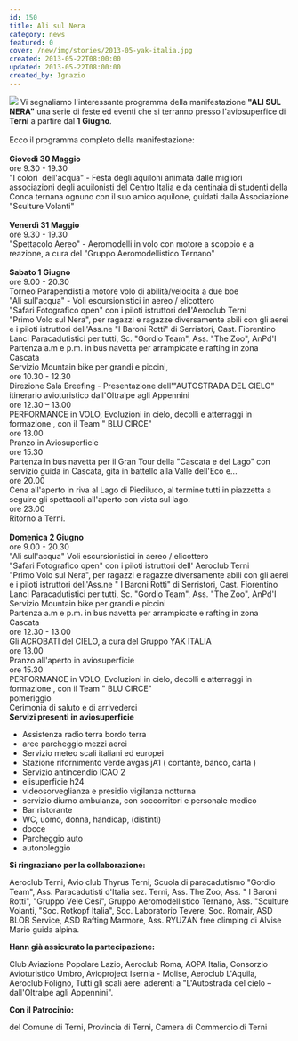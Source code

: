 ```yaml
---
id: 150
title: Ali sul Nera
category: news
featured: 0
cover: /new/img/stories/2013-05-yak-italia.jpg
created: 2013-05-22T08:00:00
updated: 2013-05-22T08:00:00
created_by: Ignazio
---
```


<img class="float-start mr-3 w-[170px]" src="/new/img/stories/2013-05-yak-italia.jpg"/>
Vi segnaliamo l'interessante programma della manifestazione <strong class="whitespace-nowrap">"ALI SUL NERA"</strong>
una serie di feste ed eventi che si terranno presso l'aviosuperfice di <strong>Terni</strong> a partire dal <strong>1 Giugno</strong>.<br />
<br />
Ecco il programma completo della manifestazione:<br />
<br />

<div class="grid grid-cols-[auto,1fr] gap-y-1">
    <div class="col-span-2"><strong>Giovedì 30 Maggio</strong></div>
    <div class="px-2">ore 9.30 - 19.30</div>
    <div class="px-2">"I colori  dell'acqua" - Festa degli aquiloni animata dalle migliori associazioni degli aquilonisti del Centro Italia e da centinaia di studenti della Conca ternana ognuno con il suo amico aquilone, guidati dalla Associazione "Sculture Volanti"</div>
    <div class="col-span-2"><strong><br />Venerdì 31 Maggio</strong></div>
    <div class="px-2">ore 9.30 - 19.30</div>
    <div class="px-2">"Spettacolo Aereo" - Aeromodelli in volo con motore a scoppio e a reazione, a cura del "Gruppo Aeromodellistico Ternano"</div>
    <div class="col-span-2"><strong><br />Sabato 1 Giugno</strong></div>
    <div class="px-2">ore 9.00 - 20.30</div>
    <div class="px-2">Torneo Parapendisti a motore volo di abilità/velocità a due boe<br />"Ali sull'acqua" - Voli escursionistici in aereo / elicottero<br />"Safari Fotografico open" con i piloti istruttori dell'Aeroclub Terni<br />"Primo Volo sul Nera", per ragazzi e ragazze diversamente abili con gli aerei e i piloti istruttori dell'Ass.ne "I Baroni Rotti" di Serristori, Cast. Fiorentino<br />Lanci Paracadutistici per tutti, Sc. "Gordio Team", Ass. "The Zoo", AnPd'I<br />Partenza a.m e p.m. in bus navetta per arrampicate e rafting in zona Cascata<br />Servizio Mountain bike per grandi e piccini,</div>
    <div class="px-2">ore 10.30 - 12.30</div>
    <div class="px-2">Direzione Sala Breefing - Presentazione dell'"AUTOSTRADA DEL CIELO" itinerario avioturistico dall'Oltralpe agli Appennini</div>
    <div class="px-2">ore 12.30 – 13.00</div>
    <div class="px-2">PERFORMANCE in VOLO, Evoluzioni in cielo, decolli e atterraggi in formazione , con il Team " BLU CIRCE"</div>
    <div class="px-2">ore 13.00</div>
    <div class="px-2">Pranzo in Aviosuperficie</div>
    <div class="px-2">ore 15.30</div>
    <div class="px-2">Partenza in bus navetta per il Gran Tour della "Cascata e del Lago" con servizio guida in Cascata, gita in battello alla Valle dell'Eco e...</div>
    <div class="px-2">ore 20.00</div>
    <div class="px-2">Cena all'aperto in riva al Lago di Piediluco, al termine tutti in piazzetta a seguire gli spettacoli all'aperto con vista sul lago.</div>
    <div class="px-2">ore 23.00</div>
    <div class="px-2">Ritorno a Terni.</div>
    <div class="col-span-2"><br /><strong>Domenica 2 Giugno</strong></div>
    <div class="px-2">ore 9.00 - 20.30</div>
    <div class="px-2">"Ali sull'acqua" Voli escursionistici in aereo / elicottero<br />"Safari Fotografico open" con i piloti istruttori dell' Aeroclub Terni<br />"Primo Volo sul Nera", per ragazzi e ragazze diversamente abili con gli aerei e i piloti istruttori dell'Ass.ne " I Baroni Rotti" di Serristori, Cast. Fiorentino<br />Lanci Paracadutistici per tutti, Sc. "Gordio Team", Ass. "The Zoo", AnPd'I<br />Servizio Mountain bike per grandi e piccini<br />Partenza a.m e p.m. in bus navetta per arrampicate e rafting in zona Cascata</div>
    <div class="px-2">ore 12.30 - 13.00</div>
    <div class="px-2">Gli ACROBATI del CIELO, a cura del Gruppo YAK ITALIA</div>
    <div class="px-2">ore 13.00</div>
    <div class="px-2">Pranzo all'aperto in aviosuperficie</div>
    <div class="px-2">ore 15.30</div>
    <div class="px-2">PERFORMANCE in VOLO, Evoluzioni in cielo, decolli e atterraggi in formazione , con il Team " BLU CIRCE"</div>
    <div class="px-2">pomeriggio</div>
    <div class="px-2">Cerimonia di saluto e di arrivederci</div>
</div>

<div class="mt-6 mb-3">
    <strong>Servizi presenti in aviosuperficie</strong>
</div>

- Assistenza radio terra bordo terra
- aree parcheggio mezzi aerei
- Servizio meteo scali italiani ed europei
- Stazione rifornimento verde avgas jA1 ( contante, banco, carta )
- Servizio antincendio ICAO 2
- elisuperficie h24
- videosorveglianza e presidio vigilanza notturna
- servizio diurno ambulanza, con soccorritori e personale medico
- Bar ristorante
- WC, uomo, donna, handicap, (distinti)
- docce
- Parcheggio auto
- autonoleggio

<strong>Si ringraziano per la collaborazione:</strong>

Aeroclub Terni, Avio club Thyrus Terni, Scuola di paracadutismo "Gordio Team", Ass. Paracadutisti d'Italia sez. Terni, Ass. The Zoo, Ass. " I Baroni Rotti", "Gruppo Vele Cesi", Gruppo Aeromodellistico Ternano, Ass. "Sculture Volanti, "Soc. Rotkopf Italia", Soc. Laboratorio Tevere, Soc. Romair, ASD BLOB Service, ASD Rafting Marmore, Ass. RYUZAN free climping di Alvise Mario guida alpina.<br />

<strong>Hann già assicurato la partecipazione:</strong>

Club Aviazione Popolare Lazio, Aeroclub Roma, AOPA Italia, Consorzio Avioturistico Umbro, Avioproject Isernia - Molise, Aeroclub L'Aquila, Aeroclub Foligno, Tutti gli scali aerei aderenti a "L'Autostrada del cielo – dall'Oltralpe agli Appennini".<br />

<strong>Con il Patrocinio:</strong>

del Comune di Terni, Provincia di Terni, Camera di Commercio di Terni
